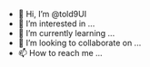 - 👋 Hi, I’m @told9UI
- 👀 I’m interested in ...
- 🌱 I’m currently learning ...
- 💞️ I’m looking to collaborate on ...
- 📫 How to reach me ...

<!---
told9UI/told9UI is a ✨ special ✨ repository because its `README.md` (this file) appears on your GitHub profile.
You can click the Preview link to take a look at your changes.
--->
